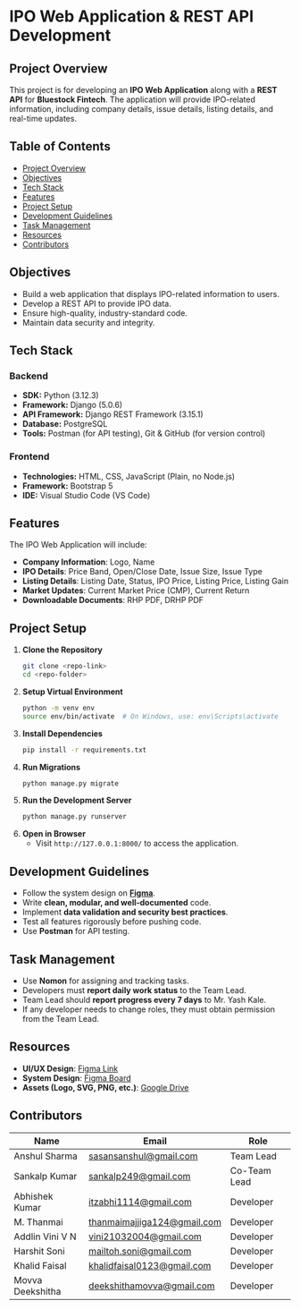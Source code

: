 # IPO Web Application & REST API Development

## Project Overview
This project is for developing an **IPO Web Application** along with a **REST API** for **Bluestock Fintech**. The application will provide IPO-related information, including company details, issue details, listing details, and real-time updates.

## Table of Contents
- [Project Overview](#project-overview)
- [Objectives](#objectives)
- [Tech Stack](#tech-stack)
- [Features](#features)
- [Project Setup](#project-setup)
- [Development Guidelines](#development-guidelines)
- [Task Management](#task-management)
- [Resources](#resources)
- [Contributors](#contributors)

## Objectives
- Build a web application that displays IPO-related information to users.
- Develop a REST API to provide IPO data.
- Ensure high-quality, industry-standard code.
- Maintain data security and integrity.

## Tech Stack
### Backend
- **SDK:** Python (3.12.3)
- **Framework:** Django (5.0.6)
- **API Framework:** Django REST Framework (3.15.1)
- **Database:** PostgreSQL
- **Tools:** Postman (for API testing), Git & GitHub (for version control)

### Frontend
- **Technologies:** HTML, CSS, JavaScript (Plain, no Node.js)
- **Framework:** Bootstrap 5
- **IDE:** Visual Studio Code (VS Code)

## Features
The IPO Web Application will include:
- **Company Information**: Logo, Name
- **IPO Details**: Price Band, Open/Close Date, Issue Size, Issue Type
- **Listing Details**: Listing Date, Status, IPO Price, Listing Price, Listing Gain
- **Market Updates**: Current Market Price (CMP), Current Return
- **Downloadable Documents**: RHP PDF, DRHP PDF

## Project Setup
1. **Clone the Repository**
   ```bash
   git clone <repo-link>
   cd <repo-folder>
   ```
2. **Setup Virtual Environment**
   ```bash
   python -m venv env
   source env/bin/activate  # On Windows, use: env\Scripts\activate
   ```
3. **Install Dependencies**
   ```bash
   pip install -r requirements.txt
   ```
4. **Run Migrations**
   ```bash
   python manage.py migrate
   ```
5. **Run the Development Server**
   ```bash
   python manage.py runserver
   ```
6. **Open in Browser**
   - Visit `http://127.0.0.1:8000/` to access the application.

## Development Guidelines
- Follow the system design on **[Figma](https://www.figma.com/board/g9bjreevYNJkfMuwRacyaP/System-Design?node-id=0-1)**.
- Write **clean, modular, and well-documented** code.
- Implement **data validation and security best practices**.
- Test all features rigorously before pushing code.
- Use **Postman** for API testing.

## Task Management
- Use **Nomon** for assigning and tracking tasks.
- Developers must **report daily work status** to the Team Lead.
- Team Lead should **report progress every 7 days** to Mr. Yash Kale.
- If any developer needs to change roles, they must obtain permission from the Team Lead.

## Resources
- **UI/UX Design**: [Figma Link](https://www.figma.com/design/IyF5MKCS7GP2ChFBOiWXAK/bluestock-fintech-ui-ux-team?node-id=0-1)
- **System Design**: [Figma Board](https://www.figma.com/board/g9bjreevYNJkfMuwRacyaP/System-Design)
- **Assets (Logo, SVG, PNG, etc.)**: [Google Drive](https://drive.google.com/drive/folders/1yH9Y_mIqqEkZXtzhqHSuFtEwFOr8BXH5?usp=drive_link)

## Contributors
| Name | Email | Role |
|------|------|------|
| Anshul Sharma | sasansanshul@gmail.com | Team Lead |
| Sankalp Kumar | sankalp249@gmail.com | Co-Team Lead |
| Abhishek Kumar | itzabhi1114@gmail.com | Developer |
| M. Thanmai | thanmaimajjiga124@gmail.com | Developer |
| Addlin Vini V N | vini21032004@gmail.com | Developer |
| Harshit Soni | mailtoh.soni@gmail.com | Developer |
| Khalid Faisal | khalidfaisal0123@gmail.com | Developer |
| Movva Deekshitha | deekshithamovva@gmail.com | Developer |


